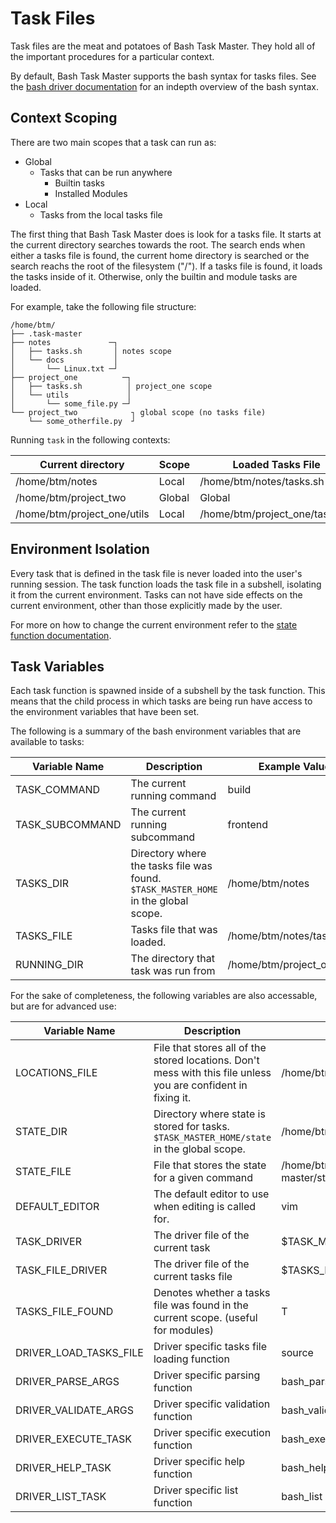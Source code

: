 # Task Files

Task files are the meat and potatoes of Bash Task Master.
They hold all of the important procedures for a particular context.

By default, Bash Task Master supports the bash syntax for tasks files.
See the [bash driver documentation](https://bash-task-master.readthedocs.io/drivers/#bash-driver) for an indepth overview of the bash syntax.

## Context Scoping

There are two main scopes that a task can run as:

* Global
    * Tasks that can be run anywhere
        * Builtin tasks
        * Installed Modules
* Local
    * Tasks from the local tasks file

The first thing that Bash Task Master does is look for a tasks file.
It starts at the current directory searches towards the root.
The search ends when either a tasks file is found, the current home directory is searched or the search reachs the root of the filesystem ("/").
If a tasks file is found, it loads the tasks inside of it.
Otherwise, only the builtin and module tasks are loaded.

For example, take the following file structure:

```
/home/btm/
├── .task-master
├── notes             ─┐
│   ├── tasks.sh       │ notes scope
│   └── docs           │
│       └── Linux.txt ─┘
├── project_one          ─┐
│   ├── tasks.sh          │ project_one scope
│   └── utils             │
│       └── some_file.py ─┘
└── project_two            ┐ global scope (no tasks file)
    └── some_otherfile.py  ┘
```

Running `task` in the following contexts:

| Current directory           | Scope  | Loaded Tasks File              |
|-----------------------------|--------|--------------------------------|
| /home/btm/notes             | Local  | /home/btm/notes/tasks.sh       |
| /home/btm/project_two       | Global | Global                         |
| /home/btm/project_one/utils | Local  | /home/btm/project_one/tasks.sh |


## Environment Isolation

Every task that is defined in the task file is never loaded into the user's running session.
The task function loads the task file in a subshell, isolating it from the current environment.
Tasks can not have side effects on the current environment, other than those explicitly made by the user.

For more on how to change the current environment refer to the [state function documentation](https://bash-task-master.readthedocs.io/state/).

## Task Variables

Each task function is spawned inside of a subshell by the task function.
This means that the child process in which tasks are being run have access to the environment variables that have been set.

The following is a summary of the bash environment variables that are available to tasks:

| Variable Name  | Description | Example Value |
|----------------|-------------|---------------|
| TASK_COMMAND   | The current running command | build |
| TASK_SUBCOMMAND | The current running subcommand | frontend |
| TASKS_DIR      | Directory where the tasks file was found. `$TASK_MASTER_HOME` in the global scope. | /home/btm/notes |
| TASKS_FILE     | Tasks file that was loaded. | /home/btm/notes/tasks.sh |
| RUNNING_DIR    | The directory that task was run from | /home/btm/project_one/utils |

For the sake of completeness, the following variables are also accessable, but are for advanced use:

| Variable Name  | Description | Example Value |
|----------------|-------------|---------------|
| LOCATIONS_FILE | File that stores all of the stored locations. Don't mess with this file unless you are confident in fixing it. | /home/btm/.task-master/state/locations.vars |
| STATE_DIR      | Directory where state is stored for tasks. `$TASK_MASTER_HOME/state` in the global scope. | /home/btm/.task-master/state/project_one/ |
| STATE_FILE     | File that stores the state for a given command | /home/btm/.task-master/state/project_one/build.vars |
| DEFAULT_EDITOR | The default editor to use when editing is called for. | vim |
| TASK_DRIVER | The driver file of the current task | $TASK_MASTER_HOME/lib/drivers/bash_driver.sh |
| TASK_FILE_DRIVER | The driver file of the current tasks file | $TASKS_MASTER_HOME/lib/drivers/bash_driver.sh |
| TASKS_FILE_FOUND | Denotes whether a tasks file was found in the current scope. (useful for modules) | T |
| DRIVER_LOAD_TASKS_FILE | Driver specific tasks file loading function | source |
| DRIVER_PARSE_ARGS | Driver specific parsing function | bash_parse |
| DRIVER_VALIDATE_ARGS | Driver specific validation function | bash_validate |
| DRIVER_EXECUTE_TASK | Driver specific execution function | bash_execute |
| DRIVER_HELP_TASK | Driver specific help function  | bash_help |
| DRIVER_LIST_TASK | Driver specific list function  | bash_list |

